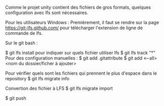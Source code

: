 Comme le projet unity contient des fichiers de gros formats, quelques configuration avec lfs sont nécessaires.

Pour les utilisateurs Windows :
Premièrement, il faut se rendre sur la page https://git-lfs.github.com/ pour télécharger l'extension de ligne de commande de lfs.

Sur le git bash :

$ git lfs install
pour indiquer sur quels fichier utiliser lfs
$ git lfs track "*"
Pour des configuration manuelles :
$ git add .gitattribute
$ git add <--all> <nom du dossier/ficher à ajouter>

Pour vérifier quels sont les fichiers qui prennent le plus d'espace dans le repository
$ git lfs migrate info

Convertion des fichier à LFS
$ git lfs migrate import

$ git push


